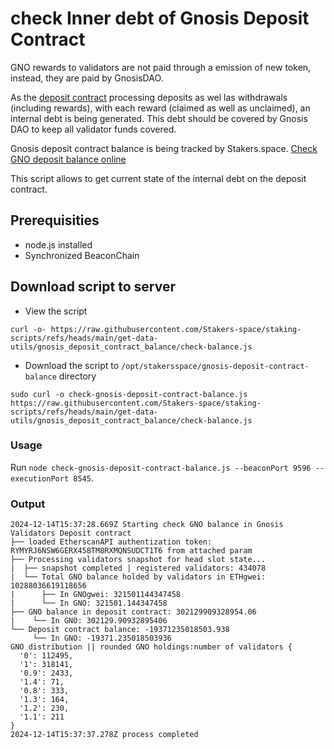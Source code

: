 # check Inner debt of Gnosis Deposit Contract
GNO rewards to validators are not paid through a emission of new token, instead, they are paid by GnosisDAO.

As the [deposit contract](https://gnosisscan.io/address/0x0b98057ea310f4d31f2a452b414647007d1645d9) processing deposits as wel las withdrawals (including rewards), with each reward (claimed as well as unclaimed), an internal debt is being generated. This debt should be covered by Gnosis DAO to keep all validator funds covered.

Gnosis deposit contract balance is being tracked by Stakers.space. [Check GNO deposit balance online](https://stakers.space/gnosis-staking/deposit-contract-balance)

This script allows to get current state of the internal debt on the deposit contract.

## Prerequisities
- node.js installed
- Synchronized BeaconChain

## Download script to server
- View the script
```
curl -o- https://raw.githubusercontent.com/Stakers-space/staking-scripts/refs/heads/main/get-data-utils/gnosis_deposit_contract_balance/check-balance.js
```
- Download the script to `/opt/stakersspace/gnosis-deposit-contract-balance` directory
```
sudo curl -o check-gnosis-deposit-contract-balance.js https://raw.githubusercontent.com/Stakers-space/staking-scripts/refs/heads/main/get-data-utils/gnosis_deposit_contract_balance/check-balance.js
```

### Usage
Run `node check-gnosis-deposit-contract-balance.js --beaconPort 9596 --executionPort 8545`.

### Output
```
2024-12-14T15:37:28.669Z Starting check GNO balance in Gnosis Validators Deposit contract
├── loaded EtherscanAPI authentization token: RYMYRJ6NSW6GERX458TM8RXMQNSUDCT1T6 from attached param
├── Processing validators snapshot for head slot state...
|  ├── snapshot completed | registered validators: 434078
|  └── Total GNO balance holded by validators in ETHgwei: 10288036619118656
|      ├── In GNOgwei: 321501144347458
|      └── In GNO: 321501.144347458
├── GNO balance in deposit contract: 302129909328954.06
|    └── In GNO: 302129.90932895406
└── Deposit contract balance: -19371235018503.938
     └── In GNO: -19371.235018503936
GNO distribution || rounded GNO holdings:number of validators {
  '0': 112495,
  '1': 318141,
  '0.9': 2433,
  '1.4': 71,
  '0.8': 333,
  '1.3': 164,
  '1.2': 230,
  '1.1': 211
}
2024-12-14T15:37:37.278Z process completed
```